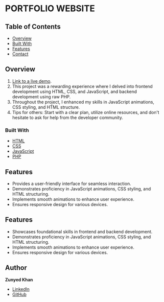 # PORTFOLIO WEBSITE

## Table of Contents

- [Overview](#overview)
- [Built With](#built-with)
- [Features](#features)
- [Contact](#contact)

## Overview

<!-- TODO: Add a screenshot of the live project. -->
1. [Link to a live demo](https://deyanuz.github.io/).
2. This project was a rewarding experience where I delved into frontend development using HTML, CSS, and JavaScript, and backend development using raw PHP. 
3. Throughout the project, I enhanced my skills in JavaScript animations, CSS styling, and HTML structure.
4. Tips for others: Start with a clear plan, utilize online resources, and don't hesitate to ask for help from the developer community.

### Built With

- [HTML](https://developer.mozilla.org/en-US/docs/Web/HTML)
- [CSS](https://developer.mozilla.org/en-US/docs/Web/CSS)
- [JavaScript](https://developer.mozilla.org/en-US/docs/Web/JavaScript)
- [PHP](https://www.php.net/)

## Features

- Provides a user-friendly interface for seamless interaction.
- Demonstrates proficiency in JavaScript animations, CSS styling, and HTML structuring.
- Implements smooth animations to enhance user experience.
- Ensures responsive design for various devices.


## Features

- Showcases foundational skills in frontend and backend development.
- Demonstrates proficiency in JavaScript animations, CSS styling, and HTML structuring.
- Implements smooth animations to enhance user experience.
- Ensures responsive design for various devices.

## Author

**Zunyed Khan**

- [LinkedIn]([https://www.linkedin.com](https://www.linkedin.com/in/zunayed-khan-157446318/))
- [GitHub]([https://www.github.com](https://github.com/deyanuz))
